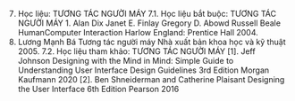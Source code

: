 7. Học liệu: TƯƠNG TÁC NGƯỜI MÁY
7.1. Học liệu bắt buộc: TƯƠNG TÁC NGƯỜI MÁY 1. Alan Dix Janet E. Finlay Gregory D. Abowd Russell Beale
HumanComputer Interaction Harlow England: Prentice Hall 2004.
2. Lương Mạnh Bá Tương tác người máy Nhà xuất bản khoa học và kỹ
thuật 2005.
7.2. Học liệu tham khảo: TƯƠNG TÁC NGƯỜI MÁY \[1\]. Jeff Johnson Designing with the Mind in Mind: Simple Guide to
Understanding User Interface Design Guidelines 3rd Edition Morgan
Kaufmann 2020
\[2\]. Ben Shneiderman and Catherine Plaisant Designing the User
Interface 6th Edition Pearson 2016
